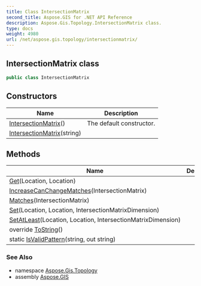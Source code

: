 ```yaml
---
title: Class IntersectionMatrix
second_title: Aspose.GIS for .NET API Reference
description: Aspose.Gis.Topology.IntersectionMatrix class. 
type: docs
weight: 4980
url: /net/aspose.gis.topology/intersectionmatrix/
---
```

## IntersectionMatrix class

```csharp
public class IntersectionMatrix
```

## Constructors

| Name | Description |
| --- | --- |
| [IntersectionMatrix](intersectionmatrix/#constructor)() | The default constructor. |
| [IntersectionMatrix](intersectionmatrix/#constructor_1)(string) |  |

## Methods

| Name | Description |
| --- | --- |
| [Get](../../aspose.gis.topology/intersectionmatrix/get/)(Location, Location) |  |
| [IncreaseCanChangeMatches](../../aspose.gis.topology/intersectionmatrix/increasecanchangematches/)(IntersectionMatrix) |  |
| [Matches](../../aspose.gis.topology/intersectionmatrix/matches/)(IntersectionMatrix) |  |
| [Set](../../aspose.gis.topology/intersectionmatrix/set/)(Location, Location, IntersectionMatrixDimension) |  |
| [SetAtLeast](../../aspose.gis.topology/intersectionmatrix/setatleast/)(Location, Location, IntersectionMatrixDimension) |  |
| override [ToString](../../aspose.gis.topology/intersectionmatrix/tostring/)() |  |
| static [IsValidPattern](../../aspose.gis.topology/intersectionmatrix/isvalidpattern/)(string, out string) |  |

### See Also

* namespace [Aspose.Gis.Topology](../../aspose.gis.topology/)
* assembly [Aspose.GIS](../../)


